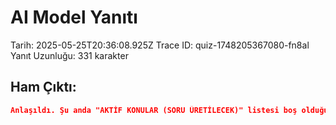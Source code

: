 # AI Model Yanıtı

Tarih: 2025-05-25T20:36:08.925Z
Trace ID: quiz-1748205367080-fn8al
Yanıt Uzunluğu: 331 karakter

## Ham Çıktı:
```json
Anlaşıldı. Şu anda "AKTİF KONULAR (SORU ÜRETİLECEK)" listesi boş olduğu için soru üretemiyorum. Lütfen soru üretilecek aktif konuları ve her konu için kaç soru üretileceğini belirtin. Ardından, eğitim içeriğini ({{DOCUMENT_TEXT}}) sağlayın. Bu bilgilerle birlikte, istenen formatta ve kalitede 10 adet test sorusu oluşturabilirim.

```

